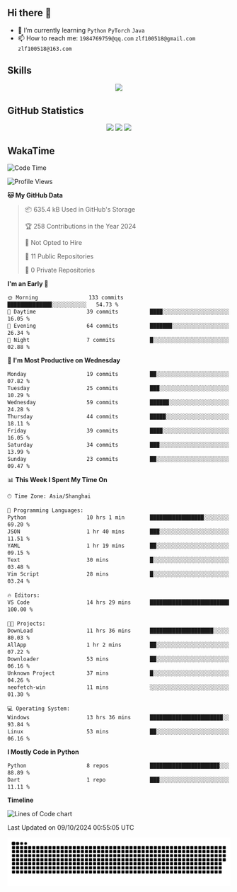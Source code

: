 ## Hi there 👋

- 🌱 I’m currently learning `Python` `PyTorch` `Java`
- 📫 How to reach me: `1984769759@qq.com` `zlf100518@gmail.com` `zlf100518@163.com`

## Skills
<div align="center"> <img src="https://skillicons.dev/icons?i=python,linux,git,github,html,css,js" /> </div>

## GitHub Statistics

<div align="center">
  <img src="https://github-readme-stats.vercel.app/api?username=mrcchenfeng&show_icons=true&theme=tokyonight" />
  <img src="https://github-readme-stats.vercel.app/api/top-langs/?username=mrcchenfeng&show_icons=true&theme=tokyonight" />
  <img src="https://github-readme-activity-graph.vercel.app/graph?username=mrcchenfeng&theme=xcode" />
</div>

## WakaTime

<!--START_SECTION:waka-->
![Code Time](http://img.shields.io/badge/Code%20Time-145%20hrs%201%20min-blue)

![Profile Views](http://img.shields.io/badge/Profile%20Views-0-blue)

**🐱 My GitHub Data** 

> 📦 635.4 kB Used in GitHub's Storage 
 > 
> 🏆 258 Contributions in the Year 2024
 > 
> 🚫 Not Opted to Hire
 > 
> 📜 11 Public Repositories 
 > 
> 🔑 0 Private Repositories 
 > 
**I'm an Early 🐤** 

```text
🌞 Morning                133 commits         ██████████████░░░░░░░░░░░   54.73 % 
🌆 Daytime                39 commits          ████░░░░░░░░░░░░░░░░░░░░░   16.05 % 
🌃 Evening                64 commits          ███████░░░░░░░░░░░░░░░░░░   26.34 % 
🌙 Night                  7 commits           █░░░░░░░░░░░░░░░░░░░░░░░░   02.88 % 
```
📅 **I'm Most Productive on Wednesday** 

```text
Monday                   19 commits          ██░░░░░░░░░░░░░░░░░░░░░░░   07.82 % 
Tuesday                  25 commits          ███░░░░░░░░░░░░░░░░░░░░░░   10.29 % 
Wednesday                59 commits          ██████░░░░░░░░░░░░░░░░░░░   24.28 % 
Thursday                 44 commits          █████░░░░░░░░░░░░░░░░░░░░   18.11 % 
Friday                   39 commits          ████░░░░░░░░░░░░░░░░░░░░░   16.05 % 
Saturday                 34 commits          ███░░░░░░░░░░░░░░░░░░░░░░   13.99 % 
Sunday                   23 commits          ██░░░░░░░░░░░░░░░░░░░░░░░   09.47 % 
```


📊 **This Week I Spent My Time On** 

```text
🕑︎ Time Zone: Asia/Shanghai

💬 Programming Languages: 
Python                   10 hrs 1 min        █████████████████░░░░░░░░   69.20 % 
JSON                     1 hr 40 mins        ███░░░░░░░░░░░░░░░░░░░░░░   11.51 % 
YAML                     1 hr 19 mins        ██░░░░░░░░░░░░░░░░░░░░░░░   09.15 % 
Text                     30 mins             █░░░░░░░░░░░░░░░░░░░░░░░░   03.48 % 
Vim Script               28 mins             █░░░░░░░░░░░░░░░░░░░░░░░░   03.24 % 

🔥 Editors: 
VS Code                  14 hrs 29 mins      █████████████████████████   100.00 % 

🐱‍💻 Projects: 
DownLoad                 11 hrs 36 mins      ████████████████████░░░░░   80.03 % 
AllApp                   1 hr 2 mins         ██░░░░░░░░░░░░░░░░░░░░░░░   07.22 % 
Downloader               53 mins             ██░░░░░░░░░░░░░░░░░░░░░░░   06.16 % 
Unknown Project          37 mins             █░░░░░░░░░░░░░░░░░░░░░░░░   04.26 % 
neofetch-win             11 mins             ░░░░░░░░░░░░░░░░░░░░░░░░░   01.30 % 

💻 Operating System: 
Windows                  13 hrs 36 mins      ███████████████████████░░   93.84 % 
Linux                    53 mins             ██░░░░░░░░░░░░░░░░░░░░░░░   06.16 % 
```

**I Mostly Code in Python** 

```text
Python                   8 repos             ██████████████████████░░░   88.89 % 
Dart                     1 repo              ███░░░░░░░░░░░░░░░░░░░░░░   11.11 % 
```



**Timeline**

![Lines of Code chart](https://raw.githubusercontent.com/mrcchenfeng/mrcchenfeng/main/assets/bar_graph.png)


 Last Updated on 09/10/2024 00:55:05 UTC
<!--END_SECTION:waka-->

<div align="center"><img src="./assets/github-snake-dark.svg" /></div>
